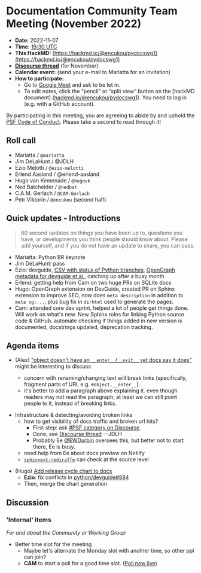 # Documentation Community Team Meeting (November 2022)

- **Date:** 2022-11-07
- **Time:** [19:30 UTC](https://arewemeetingyet.com/UTC/2022-11-07/19:30/Docs%20Meeting)
- **This HackMD:** [https://hackmd.io/@encukou/pydocswg1](https://hackmd.io/@encukou/pydocswg1)
- [**Discourse thread**](https://discuss.python.org/t/20057) (for November)
- **Calendar event:** (send your e-mail to Mariatta for an invitation)
- **How to participate:**
  -  Go to [Google Meet](https://meet.google.com/dii-qrzf-wkw) and ask to be let in.
  -  To edit notes, click the “pencil” or “split view” button on the [hackMD document]  ([hackmd.io/@encukou/pydocswg1](https://hackmd.io/@encukou/pydocswg1)). You need to log in (e.g. with a GitHub account).

By participating in this meeting, you are agreeing to abide by and uphold the [PSF Code of Conduct](https://www.python.org/psf/codeofconduct/).
Please take a second to read through it!

## Roll call

- Mariatta / `@mariatta`
- Jim DeLaHunt / @JDLH
- Ezio Melotti / `@ezio-melotti`
- Erlend Aasland / @erlend-aasland
- Hugo van Kemenade / `@hugovk`
- Ned Batchelder / `@nedbat`
- C.A.M. Gerlach / `@CAM-Gerlach`
- Petr Viktorin / `@encukou` (second half)


## Quick updates - Introductions

> 60 second updates on things you have been up to, questions you have, or developments you think people should know about. Please add yourself, and if you do not have an update to share, you can pass.

- Mariatta: Python BR keynote
- Jim DeLaHunt: pass
- Ezio: devguide, [CSV with status of Python branches](https://github.com/python/devguide/pull/884), [OpenGraph metadata for devguide et al.](https://github.com/python/devguide/pull/953), catching up after a busy month
- Erlend: getting help from Cam on two huge PRs on SQLite docs
- Hugo: OpenGraph extension on DevGuide, created PR on Sphinx extension to improve SEO, now does `meta description` in addition to `meta og:...`, plus bug fix in `dirhtml` used to generate the pages.
- Cam: attended core dev sprint, helped a lot of people get things done. Will work on what's new. New Sphinx roles for linking Python source code & GitHub. automate checking if things added in new version is documented, docstrings updated, deprecation tracking.

## Agenda items

* (Alex) ["object doesn't have an `__enter__`/`__exit__` yet docs say it does"](https://github.com/python/cpython/issues/97699) might be interesting to discuss

    - concern with renaming/changing text will break links (specifically, fragment parts of URL e.g. `#object.__enter__`).
    - it's better to add a paragraph above explaining it. even though readers may not read the paragraph, at least we can still point people to it, instead of breaking links.


- Infrastructure & detecting/avoiding broken links
    - how to get visibility of docs traffic and broken url hits?
        - First step: ask [#PSF category on Discourse](https://discuss.python.org/c/python-software-foundation/9).
        - Done, see [Discourse thread](https://discuss.python.org/t/data-on-requests-for-missing-urls-in-docs-python-org-etc/20841) —JDLH
        - Probably Ee [@EWDurbin](https://discuss.python.org/u/ewdurbin/summary) oversees this, but better not to start there, Ee is busy.
    - need help from Ee about docs preview on Netlify
    - [`sphinxext-rediraffe`](https://sphinxext-rediraffe.readthedocs.io/en/latest/) can check at the source level
* (Hugo) [Add release cycle chart to docs](https://github.com/python/docs-community/issues/67)
  * **Ezio**: fix conflicts in [python/devguide#884](https://github.com/python/devguide/pull/884)
  * Then, merge the chart generation

## Discussion

### 'Internal' items

*For and about the Community or Working Group*

- Better time slot for the meeting
  - Maybe let's alternate the Monday slot with another time, so other ppl can join?
  - **CAM** to start a poll for a good time slot. ([Poll now live](https://whenisgood.net/pydocs-team/v3))
